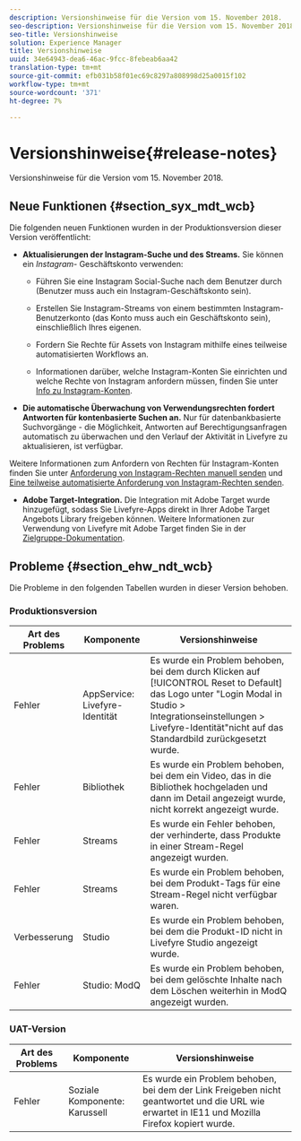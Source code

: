 ```yaml
---
description: Versionshinweise für die Version vom 15. November 2018.
seo-description: Versionshinweise für die Version vom 15. November 2018.
seo-title: Versionshinweise
solution: Experience Manager
title: Versionshinweise
uuid: 34e64943-dea6-46ac-9fcc-8febeab6aa42
translation-type: tm+mt
source-git-commit: efb031b58f01ec69c8297a808998d25a0015f102
workflow-type: tm+mt
source-wordcount: '371'
ht-degree: 7%

---
```



# Versionshinweise{#release-notes}

Versionshinweise für die Version vom 15. November 2018.

## Neue Funktionen {#section_syx_mdt_wcb}

Die folgenden neuen Funktionen wurden in der Produktionsversion dieser Version veröffentlicht:

* **Aktualisierungen der Instagram-Suche und des Streams.** Sie können ein  *Instagram-* Geschäftskonto verwenden:

   * Führen Sie eine Instagram Social-Suche nach dem Benutzer durch (Benutzer muss auch ein Instagram-Geschäftskonto sein).

   * Erstellen Sie Instagram-Streams von einem bestimmten Instagram-Benutzerkonto (das Konto muss auch ein Geschäftskonto sein), einschließlich Ihres eigenen.

   * Fordern Sie Rechte für Assets von Instagram mithilfe eines teilweise automatisierten Workflows an.

   * Informationen darüber, welche Instagram-Konten Sie einrichten und welche Rechte von Instagram anfordern müssen, finden Sie unter [Info zu Instagram-Konten](/help/using/c-users-creating-accounts-with-studio-access/t-configure-social-accout-instagram/c-about-instagram-accounts.md).

* **Die automatische Überwachung von Verwendungsrechten fordert Antworten für kontenbasierte Suchen an.** Nur für datenbankbasierte Suchvorgänge - die Möglichkeit, Antworten auf Berechtigungsanfragen automatisch zu überwachen und den Verlauf der Aktivität in Livefyre zu aktualisieren, ist verfügbar.

Weitere Informationen zum Anfordern von Rechten für Instagram-Konten finden Sie unter [Anforderung von Instagram-Rechten manuell senden](/help/using/c-how-requesting-rights-works/c-send-instagram-manual-rights-request.md) und [Eine teilweise automatisierte Anforderung von Instagram-Rechten senden](/help/using/c-how-requesting-rights-works/c-send-an-instagram-rights-request-from-the-library.md).

* **Adobe Target-Integration.** Die Integration mit Adobe Target wurde hinzugefügt, sodass Sie Livefyre-Apps direkt in Ihrer Adobe Target Angebots Library freigeben können. Weitere Informationen zur Verwendung von Livefyre mit Adobe Target finden Sie in der [Zielgruppe-Dokumentation](hhttps://docs.adobe.com/content/help/en/livefyre/using/library/livefyre-target.html).

## Probleme {#section_ehw_ndt_wcb}

Die Probleme in den folgenden Tabellen wurden in dieser Version behoben.

### Produktionsversion

| Art des Problems | Komponente | Versionshinweise |
|--- |--- |--- |
| Fehler | AppService: Livefyre-Identität | Es wurde ein Problem behoben, bei dem durch Klicken auf [!UICONTROL Reset to Default] das Logo unter &quot;Login Modal in Studio > Integrationseinstellungen > Livefyre-Identität&quot;nicht auf das Standardbild zurückgesetzt wurde. |
| Fehler | Bibliothek | Es wurde ein Problem behoben, bei dem ein Video, das in die Bibliothek hochgeladen und dann im Detail angezeigt wurde, nicht korrekt angezeigt wurde. |
| Fehler | Streams | Es wurde ein Fehler behoben, der verhinderte, dass Produkte in einer Stream-Regel angezeigt wurden. |
| Fehler | Streams | Es wurde ein Problem behoben, bei dem Produkt-Tags für eine Stream-Regel nicht verfügbar waren. |
| Verbesserung | Studio | Es wurde ein Problem behoben, bei dem die Produkt-ID nicht in Livefyre Studio angezeigt wurde. |
| Fehler | Studio: ModQ | Es wurde ein Problem behoben, bei dem gelöschte Inhalte nach dem Löschen weiterhin in ModQ angezeigt wurden. |

### UAT-Version

| **Art des Problems** | **Komponente** | **Versionshinweise** |
|---|---|---|
| Fehler | Soziale Komponente: Karussell | Es wurde ein Problem behoben, bei dem der Link Freigeben nicht geantwortet und die URL wie erwartet in IE11 und Mozilla Firefox kopiert wurde. |